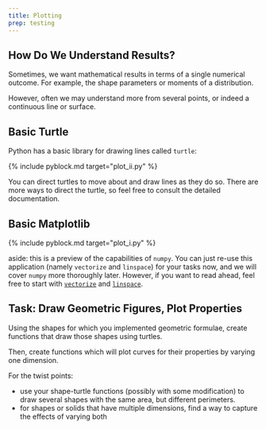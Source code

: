 ```yaml
---
title: Plotting
prep: testing
---
```


## How Do We Understand Results?

Sometimes, we want mathematical results in terms of a single numerical
outcome.  For example, the shape parameters or moments of a distribution.

However, often we may understand more from several points, or indeed a
continuous line or surface.

## Basic Turtle

Python has a basic library for drawing lines called `turtle`:

{% include pyblock.md target="plot_ii.py" %}

You can direct turtles to move about and draw lines as they do so.  There are
more ways to direct the turtle, so feel free to consult the detailed documentation.

## Basic Matplotlib

{% include pyblock.md target="plot_i.py" %}

aside: this is a preview of the capabilities of `numpy`.  You can just re-use
this application (namely `vectorize` and `linspace`) for your tasks now, and
we will cover `numpy` more thoroughly later.  However, if you want to read ahead,
feel free to start with [`vectorize`](http://docs.scipy.org/doc/numpy/reference/generated/numpy.vectorize.html)
and [`linspace`](http://docs.scipy.org/doc/numpy/reference/generated/numpy.linspace.html).

## Task: Draw Geometric Figures, Plot Properties

Using the shapes for which you implemented geometric formulae, create
functions that draw those shapes using turtles.

Then, create functions which will plot curves for their properties by varying one dimension.

For the twist points:

 - use your shape-turtle functions (possibly with some modification) to draw several
 shapes with the same area, but different perimeters.
 - for shapes or solids that have multiple dimensions, find a way to capture
 the effects of varying both
